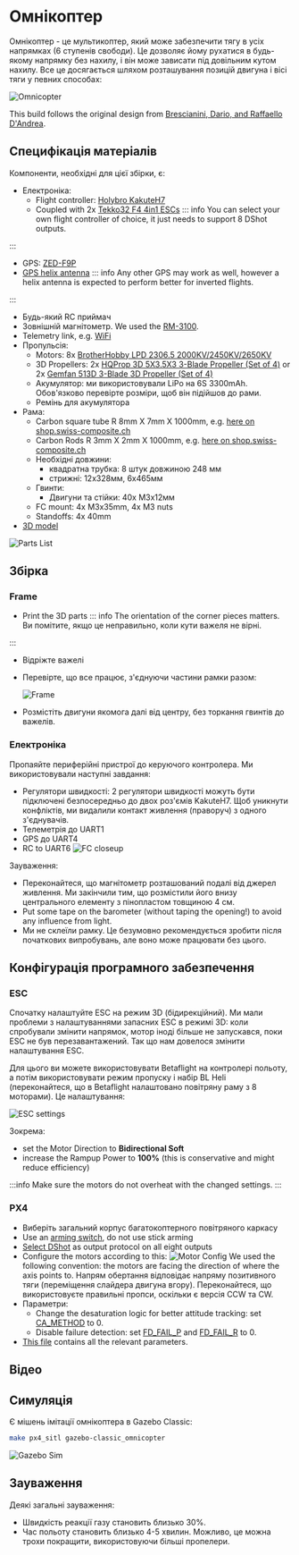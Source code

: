 # Омнікоптер

Омнікоптер - це мультикоптер, який може забезпечити тягу в усіх напрямках (6 ступенів свободи).
Це дозволяє йому рухатися в будь-якому напрямку без нахилу, і він може зависати під довільним кутом нахилу.
Все це досягається шляхом розташування позицій двигуна і вісі тяги у певних способах:

![Omnicopter](../../assets/airframes/multicopter/omnicopter/frame.jpg)

This build follows the original design from [Brescianini, Dario, and Raffaello D'Andrea](https://www.youtube.com/watch?v=sIi80LMLJSY).

## Специфікація матеріалів

Компоненти, необхідні для цієї збірки, є:

- Електроніка:
  - Flight controller: [Holybro KakuteH7](../flight_controller/kakuteh7.md)
  - Coupled with 2x [Tekko32 F4 4in1 ESCs](https://holybro.com/products/tekko32-f4-4in1-50a-esc)
    ::: info
    You can select your own flight controller of choice, it just needs to support 8 DShot outputs.

:::
  - GPS: [ZED-F9P](https://gnss.store/zed-f9p-gnss-modules/105-elt0092.html)
  - [GPS helix antenna](https://gnss.store/gnss-rtk-multiband-antennas/28-elt0014.html)
    ::: info
    Any other GPS may work as well, however a helix antenna is expected to perform better for inverted flights.

:::
  - Будь-який RC приймач
  - Зовнішній магнітометр. We used the [RM-3100](https://store-drotek.com/893-professional-grade-magnetometer-rm3100.html).
  - Telemetry link, e.g. [WiFi](../telemetry/telemetry_wifi.md)
- Пропульсія:
  - Motors: 8x [BrotherHobby LPD 2306.5 2000KV/2450KV/2650KV](https://www.getfpv.com/brotherhobby-lpd-2306-5-2000kv-2450kv-2650kv-motor.html)
  - 3D Propellers: 2x [HQProp 3D 5X3.5X3 3-Blade Propeller (Set of 4)](https://www.getfpv.com/hqprop-3d-5x3-5x3-3-blade-propeller-set-of-4.html) or 2x [Gemfan 513D 3-Blade 3D Propeller (Set of 4)](https://www.getfpv.com/gemfan-513d-durable-3-blade-propeller-set-of-4.html)
  - Акумулятор: ми використовували LiPo на 6S 3300mAh. Обов'язково перевірте розміри, щоб він підійшов до рами.
  - Ремінь для акумулятора
- Рама:
  - Carbon square tube R 8mm X 7mm X 1000mm, e.g. [here on shop.swiss-composite.ch](https://shop.swiss-composite.ch/pi.php/Halbfabrikate/Rohre/Vierkant-Rohre/CFK-Vierkantrohr-8x8-7x7mm.html)
  - Carbon Rods R 3mm X 2mm X 1000mm, e.g. [here on shop.swiss-composite.ch](https://shop.swiss-composite.ch/pi.php/Halbfabrikate/Rohre/CFK-Rohre-pultrudiert-pullwinding/Carbon-Microtubes-100cm-x-20-3mm.html)
  - Необхідні довжини:
    - квадратна трубка: 8 штук довжиною 248 мм
    - стрижні: 12x328мм, 6x465мм
  - Гвинти:
    - Двигуни та стійки: 40x M3x12мм
  - FC mount: 4x M3x35mm, 4x M3 nuts
  - Standoffs: 4x 40mm
- [3D model](https://cad.onshape.com/documents/eaff30985f1298dc6ce8ce13/w/2f662e604240c4082682e5e3/e/ad2b2245b73393cf369132f7)

![Parts List](../../assets/airframes/multicopter/omnicopter/parts_list.jpg)

## Збірка

### Frame

- Print the 3D parts
  ::: info
  The orientation of the corner pieces matters.
  Ви помітите, якщо це неправильно, коли кути важеля не вірні.

:::

- Відріжте важелі

- Перевірте, що все працює, з'єднуючи частини рамки разом:

  ![Frame](../../assets/airframes/multicopter/omnicopter/frame_only.jpg)

- Розмістіть двигуни якомога далі від центру, без торкання гвинтів до важелів.

### Електроніка

Пропаяйте периферійні пристрої до керуючого контролера. Ми використовували наступні завдання:

- Регулятори швидкості: 2 регулятори швидкості можуть бути підключені безпосередньо до двох роз'ємів KakuteH7.
  Щоб уникнути конфліктів, ми видалили контакт живлення (праворуч) з одного з'єднувачів.
- Телеметрія до UART1
- GPS до UART4
- RC to UART6
  ![FC closeup](../../assets/airframes/multicopter/omnicopter/fc_closeup.jpg)

Зауваження:

- Переконайтеся, що магнітометр розташований подалі від джерел живлення.
  Ми закінчили тим, що розмістили його внизу центрального елементу з пінопластом товщиною 4 см.
- Put some tape on the barometer (without taping the opening!) to avoid any influence from light.
- Ми не склеїли рамку.
  Це безумовно рекомендується зробити після початкових випробувань, але воно може працювати без цього.

## Конфігурація програмного забезпечення

### ESC

Спочатку налаштуйте ESC на режим 3D (бідирекційний).
Ми мали проблеми з налаштуваннями запасних ESC в режимі 3D: коли спробували змінити напрямок, мотор іноді більше не запускався, поки ESC не був перезавантажений.
Так що нам довелося змінити налаштування ESC.

Для цього ви можете використовувати Betaflight на контролері польоту, а потім використовувати режим пропуску і набір BL Heli (переконайтеся, що в Betaflight налаштовано повітряну раму з 8 моторами).
Це налаштування:

![ESC settings](../../assets/airframes/multicopter/omnicopter/esc_settings.png)

Зокрема:

- set the Motor Direction to **Bidirectional Soft**
- increase the Rampup Power to **100%** (this is conservative and might reduce efficiency)

:::info
Make sure the motors do not overheat with the changed settings.
:::

### PX4

- Виберіть загальний корпус багатокоптерного повітряного каркасу
- Use an [arming switch](../advanced_config/prearm_arm_disarm.md#arming-button-switch), do not use stick arming
- [Select DShot](../config/actuators.md) as output protocol on all eight outputs
- Configure the motors according to this:
  ![Motor Config](../../assets/airframes/multicopter/omnicopter/motors_configuration.png)
  We used the following convention: the motors are facing the direction of where the axis points to.
  Напрям обертання відповідає напряму позитивного тяги (переміщення слайдера двигуна вгору).
  Переконайтеся, що використовуєте правильні пропси, оскільки є версія CCW та CW.
- Параметри:
  - Change the desaturation logic for better attitude tracking: set [CA_METHOD](../advanced_config/parameter_reference.md#CA_METHOD) to 0.
  - Disable failure detection: set [FD_FAIL_P](../advanced_config/parameter_reference.md#FD_FAIL_P) and [FD_FAIL_R](../advanced_config/parameter_reference.md#FD_FAIL_R) to 0.
- [This file](https://github.com/PX4/PX4-Autopilot/raw/main/docs/assets/airframes/multicopter/omnicopter/omnicopter.params) contains all the relevant parameters.

## Відео

<lite-youtube videoid="nsPkQYugfzs" title="PX4 Based Omnicopter Using the New Dynamic Control Allocation in v1.13"/>

## Симуляція

Є мішень імітації омнікоптера в Gazebo Classic:

```sh
make px4_sitl gazebo-classic_omnicopter
```

![Gazebo Sim](../../assets/airframes/multicopter/omnicopter/gazebo.png)

## Зауваження

Деякі загальні зауваження:

- Швидкість реакції газу становить близько 30%.
- Час польоту становить близько 4-5 хвилин. Можливо, це можна трохи покращити, використовуючи більші пропелери.
